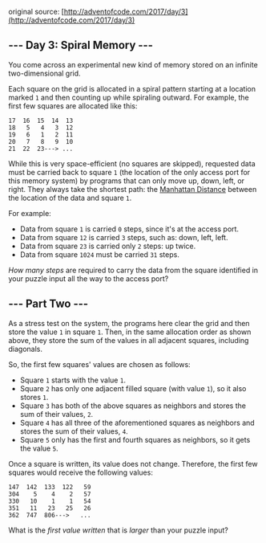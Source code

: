 original source: [http://adventofcode.com/2017/day/3](http://adventofcode.com/2017/day/3)
## --- Day 3: Spiral Memory ---
You come across an experimental new kind of memory stored on an infinite two-dimensional grid.

Each square on the grid is allocated in a spiral pattern starting at a location marked `1` and then counting up while spiraling outward. For example, the first few squares are allocated like this:

```
17  16  15  14  13
18   5   4   3  12
19   6   1   2  11
20   7   8   9  10
21  22  23---> ...
```

While this is very space-efficient (no squares are skipped), requested data must be carried back to square `1` (the location of the only access port for this memory system) by programs that can only move up, down, left, or right. They always take the shortest path: the [Manhattan Distance](https://en.wikipedia.org/wiki/Taxicab_geometry) between the location of the data and square `1`.

For example:


 - Data from square `1` is carried `0` steps, since it's at the access port.
 - Data from square `12` is carried `3` steps, such as: down, left, left.
 - Data from square `23` is carried only `2` steps: up twice.
 - Data from square `1024` must be carried `31` steps.

*How many steps* are required to carry the data from the square identified in your puzzle input all the way to the access port?


## --- Part Two ---
As a stress test on the system, the programs here clear the grid and then store the value `1` in square `1`. Then, in the same allocation order as shown above, they store the sum of the values in all adjacent squares, including diagonals.

So, the first few squares' values are chosen as follows:


 - Square `1` starts with the value `1`.
 - Square `2` has only one adjacent filled square (with value `1`), so it also stores `1`.
 - Square `3` has both of the above squares as neighbors and stores the sum of their values, `2`.
 - Square `4` has all three of the aforementioned squares as neighbors and stores the sum of their values, `4`.
 - Square `5` only has the first and fourth squares as neighbors, so it gets the value `5`.

Once a square is written, its value does not change. Therefore, the first few squares would receive the following values:

```
147  142  133  122   59
304    5    4    2   57
330   10    1    1   54
351   11   23   25   26
362  747  806--->   ...
```

What is the *first value written* that is *larger* than your puzzle input?



